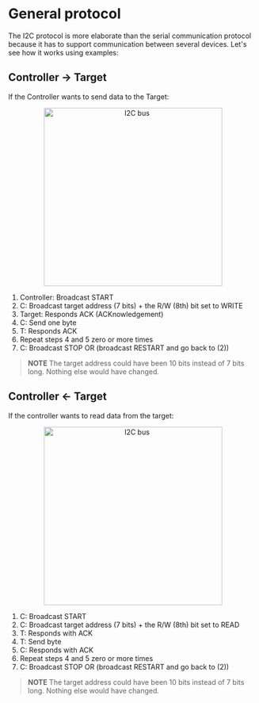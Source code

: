 # General protocol

The I2C protocol is more elaborate than the serial communication protocol because it has to support
communication between several devices. Let's see how it works using examples:

## Controller -> Target

If the Controller wants to send data to the Target:

<p align="center">
  <img class="white_bg" height=360 title="I2C bus" src="https://upload.wikimedia.org/wikipedia/commons/0/04/I2C_controller-target.svg">
</p>

1. Controller: Broadcast START
2. C: Broadcast target address (7 bits) + the R/W (8th) bit set to WRITE
3. Target: Responds ACK (ACKnowledgement)
4. C: Send one byte
5. T: Responds ACK
6. Repeat steps 4 and 5 zero or more times
7. C: Broadcast STOP OR (broadcast RESTART and go back to (2))

> **NOTE** The target address could have been 10 bits instead of 7 bits long. Nothing else would have
> changed.

## Controller <- Target

If the controller wants to read data from the target:

<p align="center">
<img class="white_bg" height=360 title="I2C bus" src="https://upload.wikimedia.org/wikipedia/commons/0/04/I2C_controller-target.svg">
</p>

1. C: Broadcast START
2. C: Broadcast target address (7 bits) + the R/W (8th) bit set to READ
3. T: Responds with ACK
4. T: Send byte
5. C: Responds with ACK
6. Repeat steps 4 and 5 zero or more times
7. C: Broadcast STOP OR (broadcast RESTART and go back to (2))

> **NOTE** The target address could have been 10 bits instead of 7 bits long. Nothing else would have
> changed.
